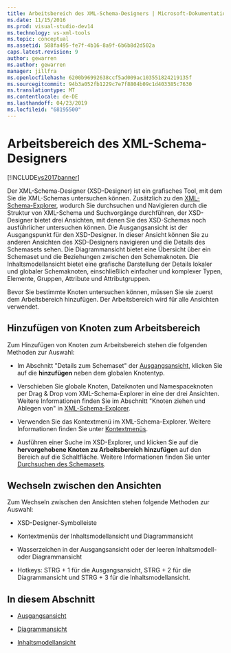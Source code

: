 ```yaml
---
title: Arbeitsbereich des XML-Schema-Designers | Microsoft-Dokumentation
ms.date: 11/15/2016
ms.prod: visual-studio-dev14
ms.technology: vs-xml-tools
ms.topic: conceptual
ms.assetid: 588fa495-fe7f-4b16-8a9f-6b6b8d2d502a
caps.latest.revision: 9
author: gewarren
ms.author: gewarren
manager: jillfra
ms.openlocfilehash: 6200b96992638ccf5ad009ac103551824219135f
ms.sourcegitcommit: 94b3a052fb1229c7e7f8804b09c1d403385c7630
ms.translationtype: MT
ms.contentlocale: de-DE
ms.lasthandoff: 04/23/2019
ms.locfileid: "68195500"
---
```

# <a name="xml-schema-designer-workspace"></a>Arbeitsbereich des XML-Schema-Designers
[!INCLUDE[vs2017banner](../includes/vs2017banner.md)]

Der XML-Schema-Designer (XSD-Designer) ist ein grafisches Tool, mit dem Sie die XML-Schemas untersuchen können. Zusätzlich zu den [XML-Schema-Explorer](../xml-tools/xml-schema-explorer.md), wodurch Sie durchsuchen und Navigieren durch die Struktur von XML-Schema und Suchvorgänge durchführen, der XSD-Designer bietet drei Ansichten, mit denen Sie des XSD-Schemas noch ausführlicher untersuchen können. Die Ausgangsansicht ist der Ausgangspunkt für den XSD-Designer. In dieser Ansicht können Sie zu anderen Ansichten des XSD-Designers navigieren und die Details des Schemasets sehen. Die Diagrammansicht bietet eine Übersicht über ein Schemaset und die Beziehungen zwischen den Schemaknoten. Die Inhaltsmodellansicht bietet eine grafische Darstellung der Details lokaler und globaler Schemaknoten, einschließlich einfacher und komplexer Typen, Elemente, Gruppen, Attribute und Attributgruppen.  
  
 Bevor Sie bestimmte Knoten untersuchen können, müssen Sie sie zuerst dem Arbeitsbereich hinzufügen. Der Arbeitsbereich wird für alle Ansichten verwendet.  
  
## <a name="adding-nodes-to-the-workspace"></a>Hinzufügen von Knoten zum Arbeitsbereich  
 Zum Hinzufügen von Knoten zum Arbeitsbereich stehen die folgenden Methoden zur Auswahl:  
  
- Im Abschnitt "Details zum Schemaset" der [Ausgangsansicht](../xml-tools/start-view.md), klicken Sie auf die **hinzufügen** neben dem globalen Knotentyp.  
  
- Verschieben Sie globale Knoten, Dateiknoten und Namespaceknoten per Drag &amp; Drop vom XML-Schema-Explorer in eine der drei Ansichten. Weitere Informationen finden Sie im Abschnitt "Knoten ziehen und Ablegen von" in [XML-Schema-Explorer](../xml-tools/xml-schema-explorer.md).  
  
- Verwenden Sie das Kontextmenü im XML-Schema-Explorer. Weitere Informationen finden Sie unter [Kontextmenüs](../xml-tools/context-menus-xml-schema-explorer.md).  
  
- Ausführen einer Suche im XSD-Explorer, und klicken Sie auf die **hervorgehobene Knoten zu Arbeitsbereich hinzufügen** auf den Bereich auf die Schaltfläche. Weitere Informationen finden Sie unter [Durchsuchen des Schemasets](../xml-tools/searching-the-schema-set.md).  
  
## <a name="view-switching"></a>Wechseln zwischen den Ansichten  
 Zum Wechseln zwischen den Ansichten stehen folgende Methoden zur Auswahl:  
  
- XSD-Designer-Symbolleiste  
  
- Kontextmenüs der Inhaltsmodellansicht und Diagrammansicht  
  
- Wasserzeichen in der Ausgangsansicht oder der leeren Inhaltsmodell- oder Diagrammansicht  
  
- Hotkeys: STRG + 1 für die Ausgangsansicht, STRG + 2 für die Diagrammansicht und STRG + 3 für die Inhaltsmodellansicht.  
  
## <a name="in-this-section"></a>In diesem Abschnitt  
  
- [Ausgangsansicht](../xml-tools/start-view.md)  
  
- [Diagrammansicht](../xml-tools/graph-view.md)  
  
- [Inhaltsmodellansicht](../xml-tools/content-model-view.md)
